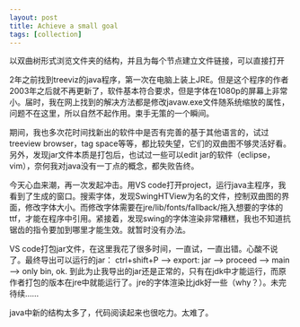 ```yaml
---
layout: post
title: Achieve a small goal
tags: [collection]
---
```


以双曲树形式浏览文件夹的结构，并且为每个节点建立文件链接，可以直接打开

2年之前找到treeviz的java程序，第一次在电脑上装上JRE。但是这个程序的作者2003年之后就不再更新了，软件基本符合要求，但是字体在1080p的屏幕上非常小。届时，我在网上找到的解决方法都是修改javaw.exe文件随系统缩放的属性，问题不在这里，所以自然不起作用。束手无策的一个瞬间。

期间，我也多次花时间找新出的软件中是否有完善的基于其他语言的，试过treeview browser，tag space等等，都比较失望，它们的双曲图不够灵活好看。另外，发现jar文件本质是打包后，也试过一些可以edit jar的软件（eclipse，vim），奈何我对java没有一丁点的概念，都失败告终。

今天心血来潮，再一次发起冲击。用VS code打开project，运行java主程序，我看到了生成的窗口。搜索字体，发现SwingHTView为名的文件，控制双曲图的界面，修改字体大小。而修改字体需要在jre/lib/fonts/fallback/拖入想要的字体的ttf，才能在程序中引用。紧接着，发现swing的字体渲染非常糟糕，我也不知道抗锯齿的指令要加到哪里才能生效。就暂时没有办法。

VS code打包jar文件，在这里我花了很多时间，一直试，一直出错。心酸不说了。最终导出可以运行的jar： ctrl+shift+P ——> export: jar ——> proceed ——> main ——> only bin, ok. 到此为止我导出的jar还是正常的，只有在jdk中才能运行，而原作者打包的版本在jre中就能运行了。jre的字体渲染比jdk好一些（why？）。未完待续……

java中新的结构太多了，代码阅读起来也很吃力。太难了。